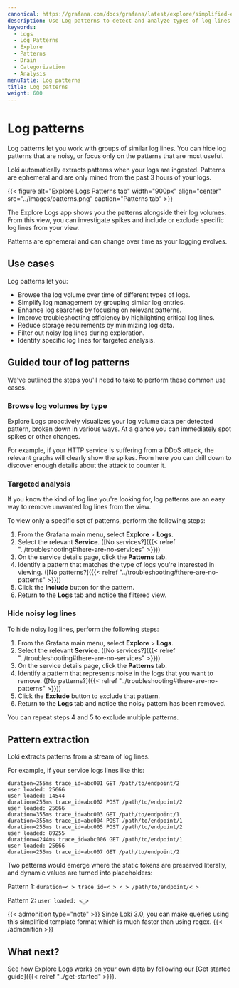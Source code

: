```yaml
---
canonical: https://grafana.com/docs/grafana/latest/explore/simplified-exploration/logs/patterns/
description: Use Log patterns to detect and analyze types of log lines.
keywords:
  - Logs
  - Log Patterns
  - Explore
  - Patterns
  - Drain
  - Categorization
  - Analysis
menuTitle: Log patterns
title: Log patterns
weight: 600
---
```


# Log patterns

Log patterns let you work with groups of similar log lines. You can hide log patterns that are noisy, or focus only on the patterns that are most useful.

Loki automatically extracts patterns when your logs are ingested. Patterns are ephemeral and are only mined from the past 3 hours of your logs.

{{< figure alt="Explore Logs Patterns tab" width="900px" align="center" src="../images/patterns.png" caption="Patterns tab" >}}

The Explore Logs app shows you the patterns alongside their log volumes. From this view, you can investigate spikes and include or exclude specific log lines from your view.

Patterns are ephemeral and can change over time as your logging evolves.

## Use cases

Log patterns let you:

- Browse the log volume over time of different types of logs.
- Simplify log management by grouping similar log entries.
- Enhance log searches by focusing on relevant patterns.
- Improve troubleshooting efficiency by highlighting critical log lines.
- Reduce storage requirements by minimizing log data.
- Filter out noisy log lines during exploration.
- Identify specific log lines for targeted analysis.

## Guided tour of log patterns

We've outlined the steps you'll need to take to perform these common use cases.

### Browse log volumes by type

Explore Logs proactively visualizes your log volume data per detected pattern, broken down in various ways. At a glance you can immediately spot spikes or other changes.

For example, if your HTTP service is suffering from a DDoS attack, the relevant graphs will clearly show the spikes. From here you can drill down to discover enough details about the attack to counter it.

### Targeted analysis

If you know the kind of log line you're looking for, log patterns are an easy way to remove unwanted log lines from the view.

To view only a specific set of patterns, perform the following steps:

1. From the Grafana main menu, select **Explore** > **Logs**.
1. Select the relevant **Service**. ([No services?]({{< relref "../troubleshooting#there-are-no-services" >}}))
1. On the service details page, click the **Patterns** tab.
1. Identify a pattern that matches the type of logs you're interested in viewing. ([No patterns?]({{< relref "../troubleshooting#there-are-no-patterns" >}}))
1. Click the **Include** button for the pattern.
1. Return to the **Logs** tab and notice the filtered view.

### Hide noisy log lines

To hide noisy log lines, perform the following steps:

1. From the Grafana main menu, select **Explore** > **Logs**.
1. Select the relevant **Service**. ([No services?]({{< relref "../troubleshooting#there-are-no-services" >}}))
1. On the service details page, click the **Patterns** tab.
1. Identify a pattern that represents noise in the logs that you want to remove. ([No patterns?]({{< relref "../troubleshooting#there-are-no-patterns" >}}))
1. Click the **Exclude** button to exclude that pattern.
1. Return to the **Logs** tab and notice the noisy pattern has been removed.

You can repeat steps 4 and 5 to exclude multiple patterns.

## Pattern extraction

Loki extracts patterns from a stream of log lines.

For example, if your service logs lines like this:

```
duration=255ms trace_id=abc001 GET /path/to/endpoint/2
user loaded: 25666
user loaded: 14544
duration=255ms trace_id=abc002 POST /path/to/endpoint/2
user loaded: 25666
duration=355ms trace_id=abc003 GET /path/to/endpoint/1
duration=355ms trace_id=abc004 POST /path/to/endpoint/1
duration=255ms trace_id=abc005 POST /path/to/endpoint/2
user loaded: 89255
duration=4244ms trace_id=abc006 GET /path/to/endpoint/1
user loaded: 25666
duration=255ms trace_id=abc007 GET /path/to/endpoint/2
```

Two patterns would emerge where the static tokens are preserved literally, and dynamic values are turned into placeholders:

Pattern 1: `duration=<_> trace_id=<_> <_> /path/to/endpoint/<_>`

Pattern 2: `user loaded: <_>`

{{< admonition type="note" >}}
Since Loki 3.0, you can make queries using this simplified template format which is much faster than using regex.
{{< /admonition >}}

## What next?

See how Explore Logs works on your own data by following our [Get started guide]({{< relref "../get-started" >}}).
